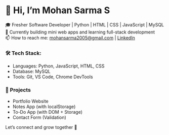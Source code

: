 # 👋 Hi, I’m Mohan Sarma S

🎓 Fresher Software Developer | Python | HTML | CSS | JavaScript | MySQL  
🚀 Currently building mini web apps and learning full-stack development  
📫 How to reach me: mohansarma2005@gmail.com | [LinkedIn](https://www.linkedin.com/in/mohan-sarma-s-b36752252)

### 🛠 Tech Stack:
- Languages: Python, JavaScript, HTML, CSS
- Database: MySQL
- Tools: Git, VS Code, Chrome DevTools

### 🔧 Projects
- Portfolio Website
- Notes App (with localStorage)
- To-Do App (with DOM + Storage)
- Contact Form (Validation)

Let’s connect and grow together 🚀

